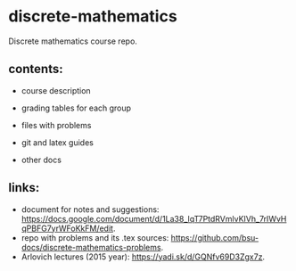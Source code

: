 # discrete-mathematics

Discrete mathematics course repo. 

## contents:

- course description

- grading tables for each group

- files with problems

- git and latex guides

- other docs

## links:
- document for notes and suggestions: https://docs.google.com/document/d/1La38_lqT7PtdRVmlvKIVh_7rIWvHqPBFG7yrWFoKkFM/edit.
- repo with problems and its .tex sources: https://github.com/bsu-docs/discrete-mathematics-problems.
- Arlovich lectures (2015 year): https://yadi.sk/d/GQNfv69D3Zgx7z.
